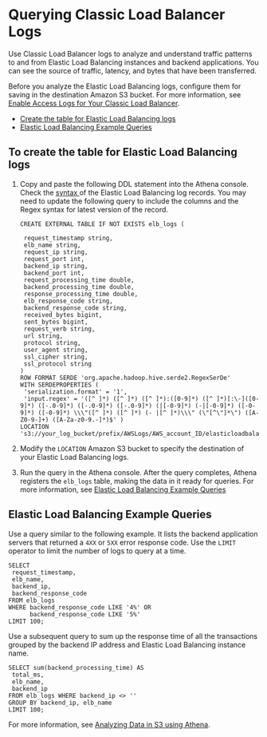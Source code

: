 # Querying Classic Load Balancer Logs<a name="elasticloadbalancer-classic-logs"></a>

Use Classic Load Balancer logs to analyze and understand traffic patterns to and from Elastic Load Balancing instances and backend applications\. You can see the source of traffic, latency, and bytes that have been transferred\.

Before you analyze the Elastic Load Balancing logs, configure them for saving in the destination Amazon S3 bucket\. For more information, see [Enable Access Logs for Your Classic Load Balancer](https://docs.aws.amazon.com/elasticloadbalancing/latest/classic/enable-access-logs.html)\.
+ [Create the table for Elastic Load Balancing logs](#create-elb-table)
+ [Elastic Load Balancing Example Queries](#query-elb-classic-example)

## To create the table for Elastic Load Balancing logs<a name="create-elb-table"></a>

1. Copy and paste the following DDL statement into the Athena console\. Check the [syntax ](https://docs.aws.amazon.com/elasticloadbalancing/latest/classic/access-log-collection.html#access-log-entry-format) of the Elastic Load Balancing log records\. You may need to update the following query to include the columns and the Regex syntax for latest version of the record\. 

   ```
   CREATE EXTERNAL TABLE IF NOT EXISTS elb_logs (
   
    request_timestamp string,
    elb_name string,
    request_ip string,
    request_port int,
    backend_ip string,
    backend_port int,
    request_processing_time double,
    backend_processing_time double,
    response_processing_time double,
    elb_response_code string,
    backend_response_code string,
    received_bytes bigint,
    sent_bytes bigint,
    request_verb string,
    url string,
    protocol string,
    user_agent string,
    ssl_cipher string,
    ssl_protocol string
   )
   ROW FORMAT SERDE 'org.apache.hadoop.hive.serde2.RegexSerDe'
   WITH SERDEPROPERTIES (
    'serialization.format' = '1',
    'input.regex' = '([^ ]*) ([^ ]*) ([^ ]*):([0-9]*) ([^ ]*)[:\-]([0-9]*) ([-.0-9]*) ([-.0-9]*) ([-.0-9]*) (|[-0-9]*) (-|[-0-9]*) ([-0-9]*) ([-0-9]*) \\\"([^ ]*) ([^ ]*) (- |[^ ]*)\\\" (\"[^\"]*\") ([A-Z0-9-]+) ([A-Za-z0-9.-]*)$' )
   LOCATION 's3://your_log_bucket/prefix/AWSLogs/AWS_account_ID/elasticloadbalancing/';
   ```

1. Modify the `LOCATION` Amazon S3 bucket to specify the destination of your Elastic Load Balancing logs\.

1. Run the query in the Athena console\. After the query completes, Athena registers the `elb_logs` table, making the data in it ready for queries\. For more information, see [Elastic Load Balancing Example Queries](#query-elb-classic-example)

## Elastic Load Balancing Example Queries<a name="query-elb-classic-example"></a>

Use a query similar to the following example\. It lists the backend application servers that returned a `4XX` or `5XX` error response code\. Use the `LIMIT` operator to limit the number of logs to query at a time\.

```
SELECT
 request_timestamp,
 elb_name,
 backend_ip,
 backend_response_code
FROM elb_logs
WHERE backend_response_code LIKE '4%' OR
      backend_response_code LIKE '5%'
LIMIT 100;
```

Use a subsequent query to sum up the response time of all the transactions grouped by the backend IP address and Elastic Load Balancing instance name\.

```
SELECT sum(backend_processing_time) AS
 total_ms,
 elb_name,
 backend_ip
FROM elb_logs WHERE backend_ip <> ''
GROUP BY backend_ip, elb_name
LIMIT 100;
```

For more information, see [Analyzing Data in S3 using Athena](http://aws.amazon.com/blogs/big-data/analyzing-data-in-s3-using-amazon-athena/)\.